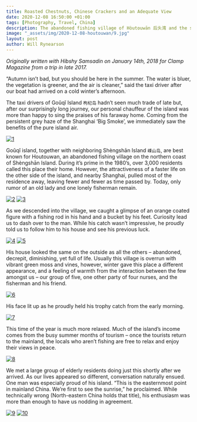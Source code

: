 ```yaml
---
title: Roasted Chestnuts, Chinese Crackers and an Adequate View
date: 2020-12-08 16:50:00 +01:00
tags: [Photography, Travel, China]
description: The abandoned fishing village of Hòutouwān 后头湾 and the surrounding Shèngshān 嵊山岛 and Goǔqǐ 枸杞岛 islands.
image: "_assets/img/2020-12-08-houtouwan/9.jpg"
layout: post
author: Will Rynearson
---
```

*Originally written with Hibshy Samsadin on January 14th, 2018 for Clamp Magazine from a trip in late 2017.*

“Autumn isn’t bad, but you should be here in the summer. The water is bluer, the vegetation is greener, and the air is cleaner,” said the taxi driver after our boat had arrived on a cold winter’s afternoon.

The taxi drivers of Goǔqǐ Island ```枸杞岛``` hadn’t seen much trade of late but, after our surprisingly long journey, our personal chauffeur of the island was more than happy to sing the praises of his faraway home. Coming from the persistent grey haze of the Shanghai ‘Big Smoke’, we immediately saw the benefits of the pure island air.

[![1](../../assets/img/../../wrynearson.github.io/assets/img/2020-12-08-houtouwan/1.jpg)](../../assets/img/../../wrynearson.github.io/assets/img/2020-12-08-houtouwan/1.jpg)

Goǔqǐ island, together with neighboring Shèngshān Island ```嵊山岛```, are best known for Houtouwan, an abandoned fishing village on the northern coast of Shèngshān Island. During it’s prime in the 1980’s, over 3,000 residents called this place their home. However, the attractiveness of a faster life on the other side of the island, and nearby Shanghai, pulled most of the residence away, leaving fewer and fewer as time passed by. Today, only rumor of an old lady and one lonely fisherman remain.

[![2](../../assets/img/../../wrynearson.github.io/assets/img/2020-12-08-houtouwan/2.jpg)](../../assets/img/../../wrynearson.github.io/assets/img/2020-12-08-houtouwan/2.jpg)
[![3](../../assets/img/../../wrynearson.github.io/assets/img/2020-12-08-houtouwan/3.jpg)](../../assets/img/../../wrynearson.github.io/assets/img/2020-12-08-houtouwan/3.jpg)

As we descended into the village, we caught a glimpse of an orange coated figure with a fishing rod in his hand and a bucket by his feet. Curiosity lead us to dash over to the man. While his catch wasn’t impressive, he proudly told us to follow him to his house and see his previous luck.

[![4](../../assets/img/../../wrynearson.github.io/assets/img/2020-12-08-houtouwan/4.jpg)](../../assets/img/../../wrynearson.github.io/assets/img/2020-12-08-houtouwan/4.jpg)
[![5](../../assets/img/../../wrynearson.github.io/assets/img/2020-12-08-houtouwan/5.jpg)](../../assets/img/../../wrynearson.github.io/assets/img/2020-12-08-houtouwan/5.jpg)

His house looked the same on the outside as all the others – abandoned, decrepit, diminishing, yet full of life. Usually this village is overrun with vibrant green moss and vines, however, winter gave this place a different appearance, and a feeling of warmth from the interaction between the few amongst us – our group of five, one other party of four nurses, and the fisherman and his friend.

[![6](../../assets/img/../../wrynearson.github.io/assets/img/2020-12-08-houtouwan/6.jpg)](../../assets/img/../../wrynearson.github.io/assets/img/2020-12-08-houtouwan/6.jpg)

His face lit up as he proudly held his trophy catch from the early morning.

[![7](../../assets/img/../../wrynearson.github.io/assets/img/2020-12-08-houtouwan/7.jpg)](../../assets/img/../../wrynearson.github.io/assets/img/2020-12-08-houtouwan/7.jpg)

This time of the year is much more relaxed. Much of the island’s income comes from the busy summer months of tourism – once the tourists return to the mainland, the locals who aren’t fishing are free to relax and enjoy their views in peace.

[![8](../../assets/img/../../wrynearson.github.io/assets/img/2020-12-08-houtouwan/8.jpg)](../../assets/img/../../wrynearson.github.io/assets/img/2020-12-08-houtouwan/8.jpg)

We met a large group of elderly residents doing just this shortly after we arrived. As our lives appeared so different, conversation naturally ensued. One man was especially proud of his island. “This is the easternmost point in mainland China. We’re first to see the sunrise,” he proclaimed. While technically wrong (North-eastern China holds that title), his enthusiasm was more than enough to have us nodding in agreement.

[![9](../../assets/img/../../wrynearson.github.io/assets/img/2020-12-08-houtouwan/9.jpg)](../../assets/img/../../wrynearson.github.io/assets/img/2020-12-08-houtouwan/9.jpg)
[![10](../../assets/img/../../wrynearson.github.io/assets/img/2020-12-08-houtouwan/10.jpg)](../../assets/img/../../wrynearson.github.io/assets/img/2020-12-08-houtouwan/10.jpg)